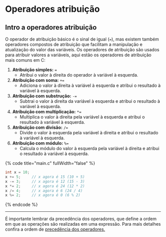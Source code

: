 # Operadores atribuição

## Intro a operadores atribuição <a href="#operadores-atribuicao" id="operadores-atribuicao"></a>

O operador de atribuição básico é o sinal de igual (`=`), mas existem também operadores compostos de atribuição que facilitam a manipulação e atualização do valor das variáveis. Os operadores de atribuição são usados para atribuir valores a variáveis, aqui estão os operadores de atribuição mais comuns em C:

1. **Atribuição simples:** `=`
   * Atribui o valor à direita do operador à variável à esquerda.
2. **Atribuição com soma:** `+=`
   * Adiciona o valor à direita à variável à esquerda e atribui o resultado à variável à esquerda.
3. **Atribuição com substrução:** `-=`
   * Subtrai o valor à direita da variável à esquerda e atribui o resultado à variável à esquerda.
4. **Atribuição com multiplicação:** `*=`
   * Multiplica o valor à direita pela variável à esquerda e atribui o resultado à variável à esquerda.
5. **Atribuição com divisão:** `/=`
   * Divide o valor à esquerda pela variável à direita e atribui o resultado à variável à esquerda.
6. **Atribuição com módulo:** `%=`
   * Calcula o módulo do valor à esquerda pela variável à direita e atribui o resultado à variável à esquerda.

{% code title="main.c" fullWidth="false" %}
```c
int x = 10;
x += 5;     // x agora é 15 (10 + 5)
x -= 3;     // x agora é 12 (15 - 3)
x *= 2;     // x agora é 24 (12 * 2)
x /= 4;     // x agora é 6 (24 / 4)
x %= 2;     // x agora é 0 (6 % 2)
```
{% endcode %}

***



É importante lembrar da precedência dos operadores, que define a ordem em que as operações são realizadas em uma expressão. Para mais detalhes confira a ordem de [precedência dos operadores.](ordem-de-precedencia-dos-operadores.md)
